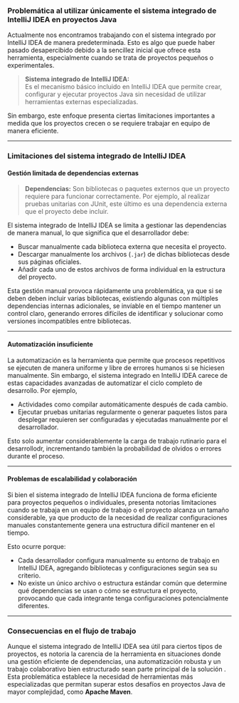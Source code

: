 ### Problemática al utilizar únicamente el sistema integrado de IntelliJ IDEA en proyectos Java

Actualmente nos encontramos trabajando con el sistema integrado por IntelliJ IDEA de manera predeterminada. Esto es algo que puede haber pasado desapercibido debido a la sencillez inicial que ofrece esta herramienta, especialmente cuando se trata de proyectos pequeños o experimentales.

> **Sistema integrado de IntelliJ IDEA:**  
> Es el mecanismo básico incluido en IntelliJ IDEA que permite crear, configurar y ejecutar proyectos Java sin necesidad de utilizar herramientas externas especializadas.

Sin embargo, este enfoque presenta ciertas limitaciones importantes a medida que los proyectos crecen o se requiere trabajar en equipo de manera eficiente.

---

### Limitaciones del sistema integrado de IntelliJ IDEA

#### Gestión limitada de dependencias externas

> **Dependencias:** Son bibliotecas o paquetes externos que un proyecto requiere para funcionar correctamente. Por ejemplo, al realizar pruebas unitarias con JUnit, este último es una dependencia externa que el proyecto debe incluir.

El sistema integrado de IntelliJ IDEA se limita a gestionar las dependencias de manera manual, lo que significa que el desarrollador debe:

  - Buscar manualmente cada biblioteca externa que necesita el proyecto.
  - Descargar manualmente los archivos (`.jar`) de dichas bibliotecas desde sus páginas oficiales.
  - Añadir cada uno de estos archivos de forma individual en la estructura del proyecto.

Esta gestión manual provoca rápidamente una problemática, ya que si se deben deben incluir varias bibliotecas, existiendo algunas con múltiples dependencias internas adicionales, se invíable en el tiempo mantener un control claro, generando errores difíciles de identificar y solucionar como versiones incompatibles entre bibliotecas.

---

#### Automatización insuficiente

La automatización es la herramienta que permite que procesos repetitivos se ejecuten de manera uniforme y libre de errores humanos si se hiciesen manualmente. Sin embargo, el sistema integrado en IntelliJ IDEA carece de estas capacidades avanzadas de automatizar el ciclo completo de desarrollo. Por ejemplo, 
  
  * Actividades como compilar automáticamente después de cada cambio. 
  * Ejecutar pruebas unitarias regularmente o generar paquetes listos para desplegar requieren ser configuradas y ejecutadas manualmente por el desarrollador. 

Esto solo aumentar considerablemente la carga de trabajo rutinario para el desarrollodr, incrementando también la probabilidad de olvidos o errores durante el proceso.

---

#### Problemas de escalabilidad y colaboración

Si bien el sistema integrado de IntelliJ IDEA funciona de forma eficiente para proyectos pequeños o individuales, presenta notorias limitaciones cuando se trabaja en un equipo de trabajo o el proyecto alcanza un tamaño considerable, ya que producto de la necesidad de realizar configuraciones manuales constantemente genera una estructura difícil mantener en el tiempo.

Esto ocurre porque:

  - Cada desarrollador configura manualmente su entorno de trabajo en IntelliJ IDEA, agregando bibliotecas y configuraciones según sea su criterio.
  - No existe un único archivo o estructura estándar común que determine qué dependencias se usan o cómo se estructura el proyecto, provocando que cada integrante tenga configuraciones potencialmente diferentes.


---

### Consecuencias en el flujo de trabajo

Aunque el sistema integrado de IntelliJ IDEA sea útil para ciertos tipos de proyectos, es notoria la carencia de la herramienta en situaciones donde una gestión eficiente de dependencias, una automatización robusta y un trabajo colaborativo bien estructurado sean parte principal de la solución . Esta problemática establece la necesidad de herramientas más especializadas que permitan superar estos desafíos en proyectos Java de mayor complejidad, como **Apache Maven**.
